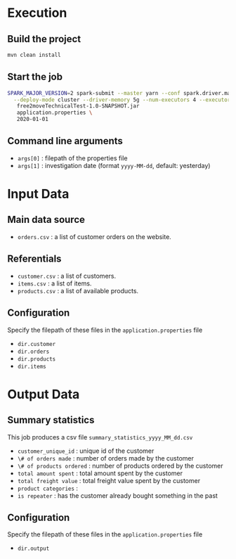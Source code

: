 # Execution

## Build the project
```bash
mvn clean install
```

## Start the job
```bash
SPARK_MAJOR_VERSION=2 spark-submit --master yarn --conf spark.driver.maxResultSize=4g --queue default\
  --deploy-mode cluster --driver-memory 5g --num-executors 4 --executor-memory 5g --executor-cores 5\  
   free2moveTechnicalTest-1.0-SNAPSHOT.jar 
   application.properties \
   2020-01-01
```
   
## Command line arguments
* ``args[0]`` : filepath of the properties file
* ``args[1]`` : investigation date (format ``yyyy-MM-dd``, default: yesterday)  

# Input Data

## Main data source
* ``orders.csv`` : a list of customer orders on the website.

## Referentials
* ``customer.csv`` : a list of customers.
* ``items.csv`` :  a list of items.
* ``products.csv`` :  a list of available products.

## Configuration
Specify the filepath of these files in the ``application.properties`` file
* ``dir.customer``
* ``dir.orders``
* ``dir.products``
* ``dir.items``

# Output Data

## Summary statistics

This job produces a csv file ``summary_statistics_yyyy_MM_dd.csv`` 

* ``customer_unique_id`` : unique id of the customer
* ``\# of orders made`` : number of orders made by the customer
* ``\# of products ordered`` : number of products ordered by the customer
* ``total amount spent`` : total amount spent by the customer
* ``total freight value`` : total freight value spent by the customer
* ``product categories`` : 
* ``is repeater`` : has the customer already bought something in the past


## Configuration
Specify the filepath of these files in the ``application.properties`` file
* ``dir.output``
